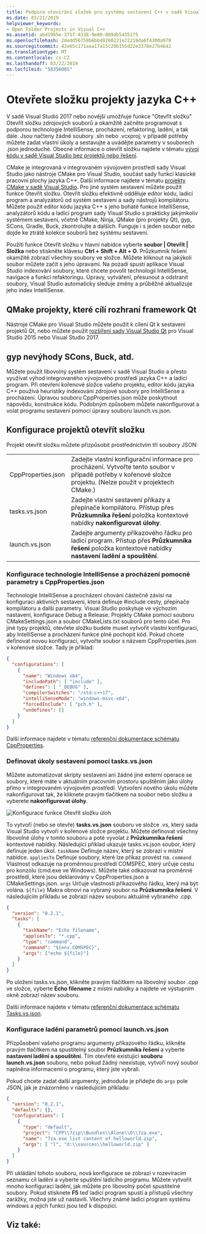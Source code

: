 ```yaml
---
title: Podpora otevírání složek pro systémy sestavení C++ v sadě Visual Studio
ms.date: 03/21/2019
helpviewer_keywords:
- Open Folder Projects in Visual C++
ms.assetid: abd1985e-3717-4338-9e80-869db5435175
ms.openlocfilehash: 2dedd56759b6bb49260221e22218da6f4300a970
ms.sourcegitcommit: 42e65c171aaa17a15c20b155d22e3378e27b4642
ms.translationtype: MT
ms.contentlocale: cs-CZ
ms.lasthandoff: 03/22/2019
ms.locfileid: "58356085"
---
```

# <a name="open-folder-projects-for-c"></a>Otevřete složku projekty jazyka C++

V sadě Visual Studio 2017 nebo novější umožňuje funkce "Otevřít složku" Otevřít složku zdrojových souborů a okamžitě začněte programovat s podporou technologie IntelliSense, procházení, refaktoring, ladění, a tak dále. Jsou načteny žádné soubory .sln nebo .vcxproj; v případě potřeby můžete zadat vlastní úkoly a sestavujte a uvádějte parametry v souborech .json jednoduché. Obecné informace o otevřít složku najdete v tématu [vývoj kódu v sadě Visual Studio bez projektů nebo řešení](/visualstudio/ide/develop-code-in-visual-studio-without-projects-or-solutions).

CMake je integrovaná v integrovaném vývojovém prostředí sady Visual Studio jako nástroje CMake pro Visual Studio, součást sady funkcí klasické pracovní plochy jazyka C++. Další informace najdete v tématu [projekty CMake v sadě Visual Studio](cmake-projects-in-visual-studio.md). Pro jiné systém sestavení můžete použít funkce Otevřít složku. Otevřít složku efektivně odděluje editor kódu, ladicí program a analyzátorů od systém sestavení a sady nástrojů kompilátoru. Můžete použít editor kódu jazyka C++ s jeho bohaté funkce IntelliSense, analyzátorů kódu a ladicí program sady Visual Studio s prakticky jakýmkoliv systémem sestavení, včetně CMake, Ninja, QMake (pro projekty Qt), gyp, SCons, Gradle, Buck, zkontrolujte a dalších. Funguje i s jeden soubor nebo dojde ke ztrátě kolekce souborů bez systému sestavení.

Použití funkce Otevřít složku v hlavní nabídce vyberte **soubor | Otevřít | Složka** nebo stiskněte klávesu **Ctrl + Shift + Alt + O**. Průzkumník řešení okamžitě zobrazí všechny soubory ve složce. Můžete kliknout na jakýkoli soubor můžete začít s jeho úpravami. Na pozadí spustí aplikace Visual Studio indexování soubory, které chcete povolit technologii IntelliSense, navigace a funkcí refaktoringu. Úpravy, vytváření, přesunout a odstranit soubory, Visual Studio automaticky sleduje změny a průběžně aktualizuje jeho index IntelliSense. 

## <a name="qmake-projects-that-target-the-qt-framework"></a>QMake projekty, které cílí rozhraní framework Qt

Nástroje CMake pro Visual Studio můžete použít k cílení Qt k sestavení projektů Qt, nebo můžete použít [rozšíření sady Visual Studio Qt](https://download.qt.io/development_releases/vsaddin/) pro Visual Studio 2015 nebo Visual Studio 2017.

## <a name="gyp-cons-scons-buck-etc"></a>gyp nevýhody SCons, Buck, atd.

Můžete použít libovolný systém sestavení v sadě Visual Studio a přesto využívat výhod integrovaného vývojového prostředí jazyka C++ a ladicí program. Při otevření kořenové složce vašeho projektu, editor kódu jazyka C++ používá heuristiky indexování zdrojové soubory pro IntelliSense a procházení. Úpravou souboru CppProperties.json může poskytnout nápovědu, konstrukce kódu. Podobným způsobem můžete nakonfigurovat a volat programu sestavení pomocí úpravy souboru launch.vs.json.

## <a name="configuring-open-folder-projects"></a>Konfigurace projektů otevřít složku

Projekt otevřít složku můžete přizpůsobit prostřednictvím tři soubory JSON:

| | |
|-|-|
|CppProperties.json|Zadejte vlastní konfigurační informace pro procházení. Vytvořte tento soubor v případě potřeby v kořenové složce projektu. (Nelze použít v projektech CMake.)|
|tasks.vs.json|Zadejte vlastní sestavení příkazy a přepínače kompilátoru. Přístup přes **Průzkumníka řešení** položka kontextové nabídky **nakonfigurovat úlohy**.|
|launch.vs.json|Zadejte argumenty příkazového řádku pro ladicí program. Přístup přes **Průzkumníka řešení** položka kontextové nabídky **nastavení ladění a spouštění**.|

### <a name="configure-intellisense-and-browsing-hints-with-cpppropertiesjson"></a>Konfigurace technologie IntelliSense a procházení pomocné parametry s CppProperties.json

Technologie IntelliSense a procházení chování částečně závisí na konfiguraci aktivních sestavení, která definuje #include cesty, přepínače kompilátoru a další parametry. Visual Studio poskytuje ve výchozím nastavení, konfigurace Debug a Release. Projekty CMake pomocí souboru CMakeSettings.json a soubor CMakeLists.txt souborů pro tento účel. Pro jiné typy projektů, otevřete složku budete muset vytvořit vlastní konfiguraci, aby IntelliSense a procházení funkce plně pochopit kód. Pokud chcete definovat novou konfiguraci, vytvořte soubor s názvem CppProperties.json v kořenové složce. Tady je příklad:

```json
{
  "configurations": [
    {
      "name": "Windows x64",
      "includePath": [ "include" ],
      "defines": [ "_DEBUG" ],
      "compilerSwitches": "/std:c++17",
      "intelliSenseMode": "windows-msvc-x64",
      "forcedInclude": [ "pch.h" ],
      "undefines": []
    }
  ]
}
```
Další informace najdete v tématu [referenční dokumentace schématu CppProperties](cppproperties-schema-reference.md).

### <a name="define-build-tasks-with-tasksvsjson"></a>Definovat úkoly sestavení pomocí tasks.vs.json

Můžete automatizovat skripty sestavení ani žádné jiné externí operace se soubory, které máte v aktuálním pracovním prostoru spuštěním jako úlohy přímo v integrovaném vývojovém prostředí. Vytvoření nového úkolu můžete nakonfigurovat tak, že kliknete pravým tlačítkem na soubor nebo složku a vyberete **nakonfigurovat úlohy**.

![Konfigurace funkce Otevřít složku úloh](media/open-folder-config-tasks.png)

To vytvoří (nebo se otevře) **tasks.vs.json** souboru ve složce .vs, který sada Visual Studio vytvoří v kořenové složce projektu. Můžete definovat všechny libovolné úlohy v tomto souboru a poté vyvolat z **Průzkumníka řešení** kontextové nabídky. Následující příklad ukazuje tasks.vs.json soubor, který definuje jeden úkol. `taskName` Definuje název, který se zobrazí v místní nabídce. `appliesTo` Definuje soubory, které lze příkaz provést na. `command` Vlastnost odkazuje na proměnnou prostředí COMSPEC, který určuje cestu pro konzolu (cmd.exe ve Windows). Můžete také odkazovat na proměnné prostředí, které jsou deklarovány v CppProperties.json a CMakeSettings.json. `args` Určuje vlastnosti příkazového řádku, který má být volána. `${file}` Makra obnoví na vybraný soubor na **Průzkumníka řešení**. V následujícím příkladu se zobrazí název souboru aktuálně vybraného .cpp.

```json
{
  "version": "0.2.1",
  "tasks": [
    {
      "taskName": "Echo filename",
      "appliesTo": "*.cpp",
      "type": "command",
      "command": "${env.COMSPEC}",
      "args": ["echo ${file}"]
    }
  ]
}
```

Po uložení tasks.vs.json, klikněte pravým tlačítkem na libovolný soubor .cpp ve složce, vyberte **Echo filename** z místní nabídky a najdete ve výstupním okně zobrazí název souboru.

Další informace najdete v tématu [referenční dokumentace schématu Tasks.vs.json](tasks-vs-json-schema-reference-cpp.md).

### <a name="configure-debugging-parameters-with-launchvsjson"></a>Konfigurace ladění parametrů pomocí launch.vs.json

Přizpůsobení vašeho programu argumenty příkazového řádku, klikněte pravým tlačítkem na spustitelný soubor **Průzkumníka řešení** a vyberte **nastavení ladění a spouštění**. Tím otevřete existující **souboru launch.vs.json** souboru, nebo pokud žádný neexistuje, vytvoří nový soubor naplněna informacemi o programu, který jste vybrali.

Pokud chcete zadat další argumenty, jednoduše je přidejte do `args` pole JSON, jak je znázorněno v následujícím příkladu:

```json
{
  "version": "0.2.1",
  "defaults": {},
  "configurations": [
    {
      "type": "default",
      "project": "CPP\\7zip\\Bundles\\Alone\\O\\7za.exe",
      "name": "7za.exe list content of helloworld.zip",
      "args": [ "l", "d:\\sources\\helloworld.zip" ]
    }
  ]
}
```

Při ukládání tohoto souboru, nová konfigurace se zobrazí v rozevíracím seznamu cíl ladění a vyberte spuštění ladicího programu. Můžete vytvořit mnoho konfiguraci ladění, jak můžete pro libovolný počet spustitelné soubory. Pokud stisknete **F5** teď ladicí program spustí a přístupů všechny zarážky, možná jste už nastavili. Všechny známé ladicí program systému windows a jejich funkci jsou teď k dispozici.

## <a name="see-also"></a>Viz také:


